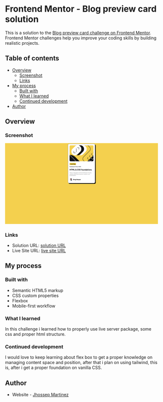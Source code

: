 # Frontend Mentor - Blog preview card solution

This is a solution to the [Blog preview card challenge on Frontend Mentor](https://www.frontendmentor.io/challenges/blog-preview-card-ckPaj01IcS). Frontend Mentor challenges help you improve your coding skills by building realistic projects. 

## Table of contents

- [Overview](#overview)
  - [Screenshot](#screenshot)
  - [Links](#links)
- [My process](#my-process)
  - [Built with](#built-with)
  - [What I learned](#what-i-learned)
  - [Continued development](#continued-development)
- [Author](#author)

## Overview

### Screenshot

![screenshot](./screenshot.png)

### Links

- Solution URL: [solution URL](https://github.com/jhossepmartinez/preview-card)
- Live Site URL: [live site URL](https://github.com/jhossepmartinez/preview-card/settings/pages)

## My process

### Built with

- Semantic HTML5 markup
- CSS custom properties
- Flexbox
- Mobile-first workflow


### What I learned

In this challenge i learned how to properly use live server package, some css and proper html structure.

### Continued development

I would love to keep learning about flex box to get a proper knowledge on managing content space and position, after that i plan on using tailwind, this is, after i get a proper foundation on vanilla CSS.

## Author

- Website - [Jhossep Martinez](https://github.com/jhossepmartinez)

